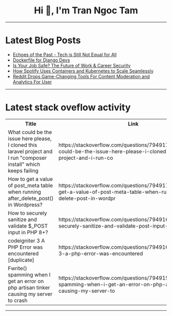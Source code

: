 <h1 align="center">Hi 👋, I'm Tran Ngoc Tam</h1>

---

# Latest Blog Posts 
<!-- BLOG-POST-LIST:START -->
- [Echoes of the Past - Tech is Still Not Equal for All](https://dev.to/eevajonnapanula/echoes-of-the-past-tech-is-still-not-equal-for-all-2c71)
- [Dockerfile for Django Devs](https://dev.to/exler/dockerfile-for-django-devs-5bml)
- [Is Your Job Safe? The Future of Work &amp; Career Security](https://dev.to/harsh_patel_ac22862fb37b6/is-your-job-safe-the-future-of-work-career-security-ok6)
- [How Spotify Uses Containers and Kubernetes to Scale Seamlessly](https://dev.to/techstrategy/how-spotify-uses-containers-kubernetes-to-scale-seamlessly-4j2j)
- [Reddit Drops Game-Changing Tools For Content Moderation and Analytics For User](https://dev.to/saad_hassan_e94d6ecf23e3c/reddit-drops-game-changing-tools-for-content-moderation-and-analytics-for-user-10in)
<!-- BLOG-POST-LIST:END -->

---

# Latest stack oveflow activity
<table>
  <tr><th>Title</th><th>Link</th></tr>
  <!-- STACKOVERFLOW:START --><tr><td>What could be the issue here please, I cloned this laravel project and I run &quot;composer install&quot; which keeps failing</td><td>https://stackoverflow.com/questions/79491761/what-could-be-the-issue-here-please-i-cloned-this-laravel-project-and-i-run-co</td></tr><tr><td>How to get a value of post_meta table when running after_delete_post&lpar;&rpar; in Wordpress?</td><td>https://stackoverflow.com/questions/79491730/how-to-get-a-value-of-post-meta-table-when-running-after-delete-post-in-wordpr</td></tr><tr><td>How to securely sanitize and validate $_POST input in PHP 8+?</td><td>https://stackoverflow.com/questions/79491686/how-to-securely-sanitize-and-validate-post-input-in-php-8</td></tr><tr><td>codeigniter 3 A PHP Error was encountered [duplicate]</td><td>https://stackoverflow.com/questions/79491672/codeigniter-3-a-php-error-was-encountered</td></tr><tr><td>Fwrite&lpar;&rpar; spamming when I get an error on php artisan tinker causing my server to crash</td><td>https://stackoverflow.com/questions/79491531/fwrite-spamming-when-i-get-an-error-on-php-artisan-tinker-causing-my-server-to</td></tr><!-- STACKOVERFLOW:END -->
</table>

---


